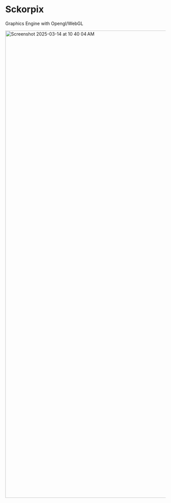 # Sckorpix
Graphics Engine with Opengl/WebGL

<img width="1470" alt="Screenshot 2025-03-14 at 10 40 04 AM" src="https://github.com/user-attachments/assets/88b4ed6d-532d-4bf4-be80-e59b167af800" />
